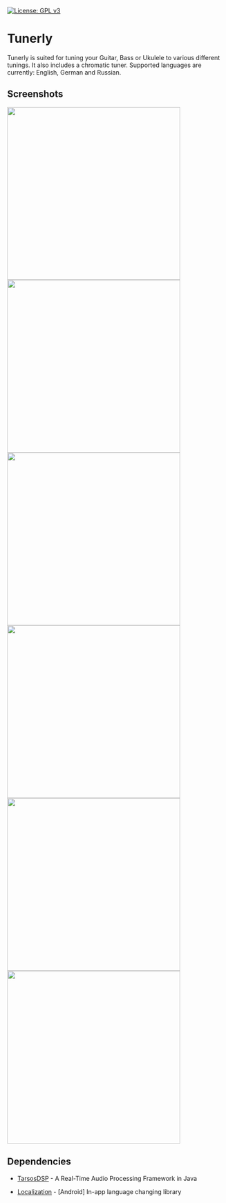 [![License: GPL v3](https://img.shields.io/badge/License-GPLv3-blue.svg)](https://www.gnu.org/licenses/gpl-3.0)

# Tunerly


Tunerly is suited for tuning your Guitar, Bass or Ukulele to various different tunings. It also includes a chromatic tuner. 
Supported languages are currently: English, German and Russian.

## Screenshots

<img src="Screenshots/light_start.png" width="400"> <img src="Screenshots/light_oot.png" width="400"> <img src="Screenshots/dark_it.png" width="400"> <img src="Screenshots/dark_start.png" width="400"> <img src="Screenshots/dark_oot.png" width="400"> <img src="Screenshots/dark_about.png" width="400">

## Dependencies

  * [TarsosDSP](https://github.com/JorenSix/TarsosDSP) - A Real-Time Audio Processing Framework in Java

  * [Localization](https://github.com/akexorcist/Localization) - [Android] In-app language changing library
